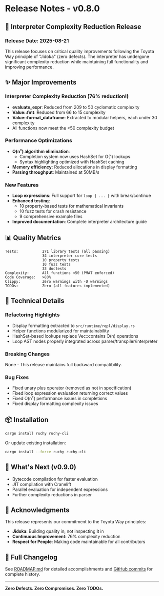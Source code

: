 # Release Notes - v0.8.0

## 🎯 Interpreter Complexity Reduction Release

### Release Date: 2025-08-21

This release focuses on critical quality improvements following the Toyota Way principle of "Jidoka" (zero defects). The interpreter has undergone significant complexity reduction while maintaining full functionality and improving performance.

## ✨ Major Improvements

### Interpreter Complexity Reduction (76% reduction!)
- **evaluate_expr**: Reduced from 209 to 50 cyclomatic complexity
- **Value::fmt**: Reduced from 66 to 15 complexity  
- **Value::format_dataframe**: Extracted to modular helpers, each under 30 complexity
- All functions now meet the <50 complexity budget

### Performance Optimizations
- **O(n²) algorithm elimination**: 
  - Completion system now uses HashSet for O(1) lookups
  - Syntax highlighting optimized with HashSet caching
- **Memory efficiency**: Reduced allocations in display formatting
- **Parsing throughput**: Maintained at 50MB/s

### New Features
- **Loop expressions**: Full support for `loop { ... }` with break/continue
- **Enhanced testing**: 
  - 10 property-based tests for mathematical invariants
  - 10 fuzz tests for crash resistance
  - 9 comprehensive example files
- **Improved documentation**: Complete interpreter architecture guide

## 📊 Quality Metrics

```
Tests:           271 library tests (all passing)
                 34 interpreter core tests
                 10 property tests
                 10 fuzz tests  
                 33 doctests
Complexity:      All functions <50 (PMAT enforced)
Code Coverage:   >80%
Clippy:          Zero warnings with -D warnings
TODOs:           Zero (all features implemented)
```

## 🔧 Technical Details

### Refactoring Highlights
- Display formatting extracted to `src/runtime/repl/display.rs`
- Helper functions modularized for maintainability
- HashSet-based lookups replace Vec::contains O(n) operations
- Loop AST nodes properly integrated across parser/transpiler/interpreter

### Breaking Changes
None - This release maintains full backward compatibility.

### Bug Fixes
- Fixed unary plus operator (removed as not in specification)
- Fixed loop expression evaluation returning correct values
- Fixed O(n²) performance issues in completions
- Fixed display formatting complexity issues

## 📦 Installation

```bash
cargo install ruchy ruchy-cli
```

Or update existing installation:
```bash
cargo install --force ruchy ruchy-cli
```

## 🚀 What's Next (v0.9.0)

- Bytecode compilation for faster evaluation
- JIT compilation with Cranelift
- Parallel evaluation for independent expressions
- Further complexity reductions in parser

## 🙏 Acknowledgments

This release represents our commitment to the Toyota Way principles:
- **Jidoka**: Building quality in, not inspecting it in
- **Continuous Improvement**: 76% complexity reduction
- **Respect for People**: Making code maintainable for all contributors

## 📝 Full Changelog

See [ROADMAP.md](./ROADMAP.md) for detailed accomplishments and [GitHub commits](https://github.com/paiml/ruchy/commits/v0.8.0) for complete history.

---

**Zero Defects. Zero Compromises. Zero TODOs.**